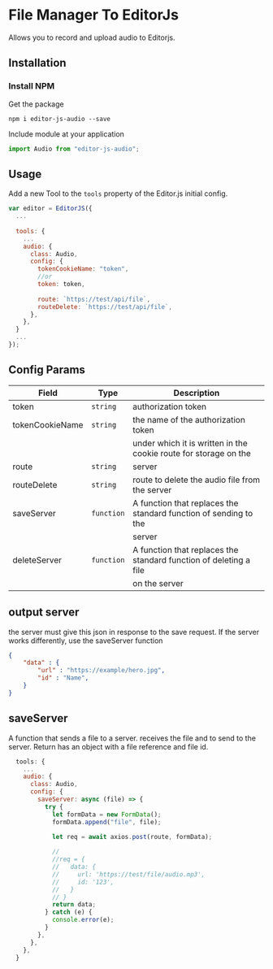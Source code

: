 # File Manager To EditorJs

Allows you to record and upload audio to Editorjs.

## Installation

### Install NPM

Get the package

```shell
npm i editor-js-audio --save
```

Include module at your application

```javascript
import Audio from "editor-js-audio";
```

## Usage

Add a new Tool to the `tools` property of the Editor.js initial config.

```javascript
var editor = EditorJS({
  ...
  
  tools: {
    ...
    audio: {
      class: Audio,
      config: {
        tokenCookieName: "token",
        //or
        token: token,
        
        route: `https://test/api/file`,
        routeDelete: `https://test/api/file`,
      },
    },
  }
  ...
});
```

## Config Params

| Field           | Type       | Description                                                       |
| --------------  | ---------- | ----------------------------------------------------------------- |
| token           | `string`   | authorization token                                               |
| tokenCookieName | `string`   | the name of the authorization token                               |
|                 |            | under which it is written in the cookie route for storage on the  |
| route           | `string`   | server                                                            |
| routeDelete     | `string`   | route to delete the audio file from the server                    |
| saveServer      | `function` | A function that replaces the standard function of sending to the  |
|                 |            | server                                                            |
| deleteServer    | `function` | A function that replaces the standard function of deleting a file |
|                 |            | on the server                                                     |

## output server

the server must give this json in response to the save request. If the server works differently, use the saveServer function

```json
{
    "data" : {
        "url" : "https://example/hero.jpg",
        "id" : "Name",
    }
}
```

## saveServer

A function that sends a file to a server. receives the file and to send to the server.
Return has an object with a file reference and file id.

```javascript
  tools: {
    ...
    audio: {
      class: Audio,
      config: {
        saveServer: async (file) => {
          try {
            let formData = new FormData();
            formData.append("file", file);
            
            let req = await axios.post(route, formData);

            // 
            //req = {
            //   data: {
            //     url: 'https://test/file/audio.mp3',
            //     id: '123',
            //   }
            // }
            return data;
          } catch (e) {
            console.error(e);
          }
        },
      },
    },
  }
```